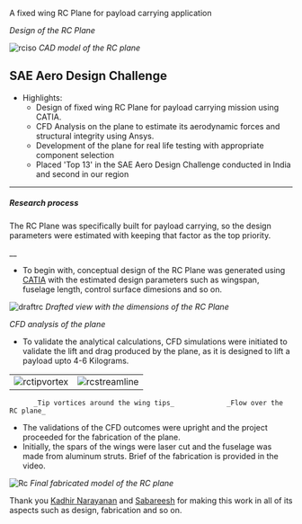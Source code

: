 A fixed wing RC Plane for payload carrying application

_Design of the RC Plane_

![rciso](tilt-wing/rciso.jpg)
_CAD model of the RC plane_ 


## SAE Aero Design Challenge

* Highlights:
  * Design of fixed wing RC Plane for payload carrying mission using CATIA.
  * CFD Analysis on the plane to estimate its aerodynamic forces and structural integrity using Ansys. 
  * Development of the plane for real life testing with appropriate component selection
  * Placed 'Top 13' in the SAE Aero Design Challenge conducted in India and second in our region

---


##### Research process

The RC Plane was specifically built for payload carrying, so the design parameters were estimated with keeping that factor as the top priority.

__

* To begin with, conceptual design of the RC Plane was generated using [CATIA] with the estimated design parameters such as wingspan, fuselage length, control surface dimesions and so on.

![draftrc](tilt-wing/draftrc.jpg)
     _Drafted view with the dimensions of the RC Plane_ 

_CFD analysis of the plane_

* To validate the analytical calculations, CFD simulations were initiated to validate the lift and drag produced by the plane, as it is designed to lift a payload upto 4-6 Kilograms.

| | |
|-|-|
|![rctipvortex](tilt-wing/rctipvortex.jpg)|![rcstreamline](tilt-wing/rcstreamline.jpg)|
          _Tip vortices around the wing tips_             _Flow over the RC plane_   

* The validations of the CFD outcomes were upright and the project proceeded for the fabrication of the plane.
* Initially, the spars of the wings were laser cut and the fuselage was made from aluminum struts. Brief of the fabrication is provided in the video.

![Rc](tilt-wing/Rc.jpeg)
  _Final fabricated model of the RC plane_

Thank you [Kadhir Narayanan] and [Sabareesh] for making this work in all of its aspects such as design, fabrication and so on.



[CATIA]: https://www.3ds.com/products/catia/catia-v5
[Ansys]: https://www.ansys.com/en-in
[Sabareesh]: https://www.linkedin.com/in/sabareesh-m-500b06215/
[Kadhir Narayanan]: https://www.linkedin.com/in/kadhir-narayanan-srinivasan-97752a201/
